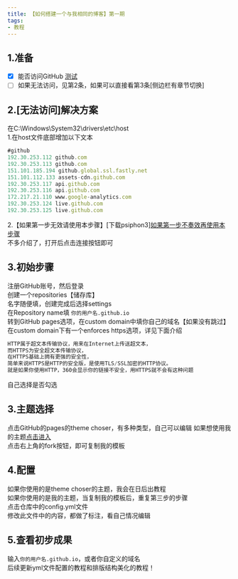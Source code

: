 ```yaml
---
title: 【如何搭建一个与我相同的博客】第一期
tags:
- 教程 
---
```

## 1.准备
- [x] 能否访问GitHub [测试](https://github.com/)
- [ ] 如果无法访问，见第2条，如果可以直接看第3条[侧边栏有章节切换]
## 2.[无法访问]解决方案
在C:\Windows\System32\drivers\etc\host<br/>
1.在host文件底部增加以下文本
```javascript
#github
192.30.253.112 github.com 
192.30.253.113 github.com
151.101.185.194 github.global.ssl.fastly.net
151.101.112.133 assets-cdn.github.com
192.30.253.117 api.github.com
192.30.253.116 api.github.com
172.217.21.110 www.google-analytics.com
192.30.253.124 live.github.com
192.30.253.125 live.github.com
```
2.【如果第一步无效请使用本步骤】[下载psiphon3][如果第一步不奏效再使用本步骤](https://share.weiyun.com/5IGZuNY) <br/>
不多介绍了，打开后点击连接按钮即可
## 3.初始步骤
注册GitHub账号，然后登录 <br/>
创建一个repositories【储存库】 <br/>
名字随便填，创建完成后选择settings <br/>
在Repository name填 `你的用户名.github.io` <br/>
转到GitHub pages选项，在custom domain中填你自己的域名【如果没有跳过】 <br/>
在custom domain下有一个enforces https选项，详见下面介绍

```javascript
HTTP属于超文本传输协议，用来在Internet上传送超文本，
而HTTPS为安全超文本传输协议，
在HTTPS基础上拥有更强的安全性，
简单来说HTTPS是HTTP的安全版，是使用TLS/SSL加密的HTTP协议。
就是如果你使用HTTP，360会显示你的链接不安全，用HTTPS就不会有这种问题
```
自己选择是否勾选
## 3.主题选择
点击GitHub的pages的theme choser，有多种类型，自己可以编辑
如果想使用我的主题[点击进入](https://github.com/hongchenkai/hongchenkai.GitHub.io) <br/>
点击右上角的fork按钮，即可复制我的模板
## 4.配置
如果你使用的是theme choser的主题，我会在日后出教程 <br/>
如果你使用的是我的主题，当复制我的模板后，重复第三步的步骤 <br/>
点击仓库中的config.yml文件 <br/>
修改此文件中的内容，都做了标注，看自己情况编辑
## 5.查看初步成果
输入`你的用户名.github.io`，或者你自定义的域名 <br/>
后续更新yml文件配置的教程和排版结构美化的教程！


